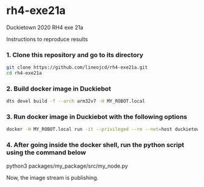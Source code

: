 # rh4-exe21a
Duckietown 2020 RH4 exe 21a

Instructions to reproduce results

### 1. Clone this repository and go to its directory
```bash
git clone https://github.com/lineojcd/rh4-exe21a.git
cd rh4-exe21a
```
### 2. Build docker image in Duckiebot
```bash
dts devel build -f --arch arm32v7 -H MY_ROBOT.local
```

### 3. Run docker image in Duckiebot with the following options
```bash
docker -H MY_ROBOT.local run -it --privileged --rm --net=host duckietown/rh4-exe21a:v1-arm32v7 /bin/bash
```

### 4. After going inside the docker shell, run the python script using the command below
python3 packages/my_package/src/my_node.py

Now, the image stream is publishing.
